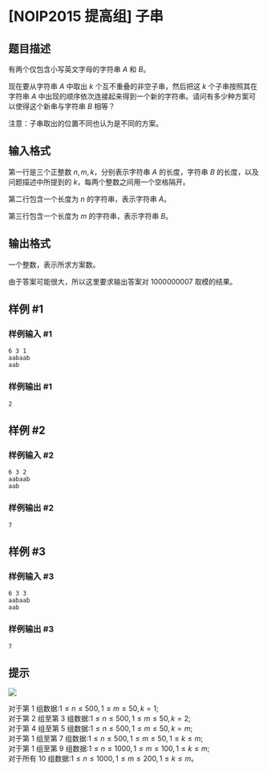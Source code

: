 # [NOIP2015 提高组] 子串

## 题目描述

有两个仅包含小写英文字母的字符串 $A$ 和 $B$。

现在要从字符串 $A$ 中取出 $k$ 个互不重叠的非空子串，然后把这 $k$ 个子串按照其在字符串 $A$ 中出现的顺序依次连接起来得到一个新的字符串。请问有多少种方案可以使得这个新串与字符串 $B$ 相等？

注意：子串取出的位置不同也认为是不同的方案。

## 输入格式

第一行是三个正整数 $n,m,k$，分别表示字符串 $A$ 的长度，字符串 $B$ 的长度，以及问题描述中所提到的 $k$，每两个整数之间用一个空格隔开。

第二行包含一个长度为 $n$ 的字符串，表示字符串 $A$。

第三行包含一个长度为 $m$ 的字符串，表示字符串 $B$。

## 输出格式

一个整数，表示所求方案数。

由于答案可能很大，所以这里要求输出答案对 $1000000007$ 取模的结果。

## 样例 #1

### 样例输入 #1
```
6 3 1 
aabaab 
aab
```

### 样例输出 #1

```
2
```

## 样例 #2

### 样例输入 #2
```
6 3 2 
aabaab 
aab
```

### 样例输出 #2

```
7
```

## 样例 #3

### 样例输入 #3
```
6 3 3 
aabaab 
aab
```

### 样例输出 #3

```
7
```

## 提示

 ![](https://cdn.luogu.com.cn/upload/pic/1830.png) 

对于第 1 组数据:$1≤n≤500,1≤m≤50,k=1$;  
对于第 2 组至第 3 组数据:$1≤n≤500,1≤m≤50,k=2$;   
对于第 4 组至第 5 组数据:$1≤n≤500,1≤m≤50,k=m$;   
对于第 1 组至第 7 组数据:$1≤n≤500,1≤m≤50,1≤k≤m$;  
对于第 1 组至第 9 组数据:$1≤n≤1000,1≤m≤100,1≤k≤m$;   
对于所有 10 组数据:$1≤n≤1000,1≤m≤200,1≤k≤m$。  

